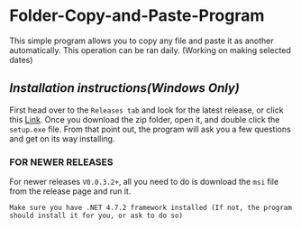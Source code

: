 # Folder-Copy-and-Paste-Program
This simple program allows you to copy any file and paste it as another automatically. This operation can be ran daily. (Working on making selected dates)

## _Installation instructions(Windows Only)_ 

First head over to the `Releases tab` and look for the latest release, or click this [Link](https://github.com/VolcanicMG/File-Copy-and-Paste-Program/releases). Once you download the zip folder, open it, and double click the `setup.exe` file. From that point out, the program will ask you a few questions and get on its way installing.

### FOR NEWER RELEASES
For newer releases `V0.0.3.2+`, all you need to do is download the `msi` file from the release page and run it. 

`Make sure you have .NET 4.7.2 framework installed (If not, the program should install it for you, or ask to do so)`
